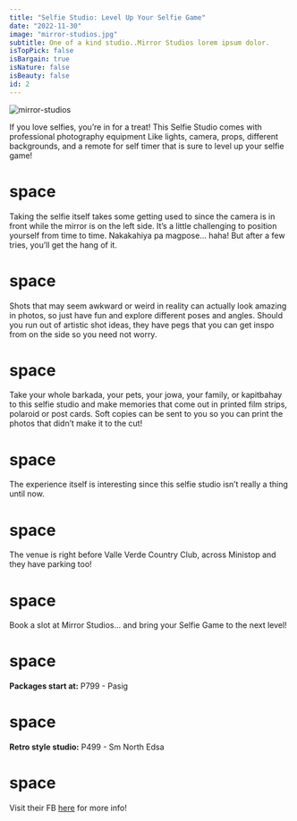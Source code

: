 ```yaml
---
title: "Selfie Studio: Level Up Your Selfie Game"
date: "2022-11-30"
image: "mirror-studios.jpg"
subtitle: One of a kind studio..Mirror Studios lorem ipsum dolor.
isTopPick: false
isBargain: true
isNature: false
isBeauty: false
id: 2
---
```


![mirror-studios](mirror-studios.jpg)

If you love selfies, you’re in for a treat!
This Selfie Studio comes with professional photography equipment
Like lights, camera, props, different backgrounds, and a remote for self timer
that is sure to level up your selfie game!

# space

Taking the selfie itself takes some getting used to since the camera is in front while the mirror is on the left side. It’s a little challenging to position yourself from time to time.
Nakakahiya pa magpose… haha!
But after a few tries, you’ll get the hang of it.

# space

Shots that may seem awkward or weird in reality can actually look amazing in photos, so just have fun and explore different poses and angles.
Should you run out of artistic shot ideas, they have pegs that you can get inspo from on the side so you need not worry.

# space

Take your whole barkada, your pets, your jowa, your family, or kapitbahay to this selfie studio
and make memories that come out in printed film strips, polaroid or post cards.
Soft copies can be sent to you so you can print the photos that didn’t make it to the cut!

# space

The experience itself is interesting since this selfie studio isn’t really a thing until now.

# space

The venue is right before Valle Verde Country Club, across Ministop and they have parking too!

# space

Book a slot at Mirror Studios… and bring your Selfie Game to the next level!

# space

**Packages start at:** P799 - Pasig

# space

**Retro style studio:** P499 - Sm North Edsa

# space

Visit their FB [here](https://www.facebook.com/mirrorstudiosphilippines) for more info!
